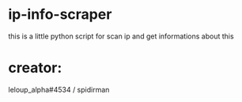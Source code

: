 # ip-info-scraper
this is a little python script for scan ip and get informations about this

# creator:
leloup_alpha#4534 / spidirman
